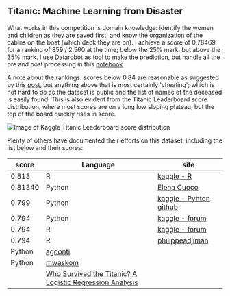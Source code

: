 Titanic: Machine Learning from Disaster
----

What works in this competition is domain knowledge: identify the women
and children as they are saved first, and know the organization of the
cabins on the boat (which deck they are on).  I achieve a score of
0.78469 for a ranking of 859 / 2,560 at the time; below the 25% mark,
but above the 35% mark.  I use [Datarobot](www.datarobot.com) as tool
to make the prediction, but handle all the pre and post processing in
this
[notebook](https://github.com/paulperry/kaggle/blob/master/titanic/Titanic-Derived.ipynb)
.

A note about the rankings: scores below 0.84 are reasonable as
suggested by this
[post](https://www.kaggle.com/c/titanic-gettingStarted/forums/t/4894/what-accuracy-should-i-be-aiming-for/26197),
but anything above that is most certainly 'cheating'; which is not
hard to do as the dataset is public and the list of names of the
deceased is easily found.  This is also evident from the Titanic
Leaderboard score distribution, where most scores are on a long low
sloping plateau, but the top of the board quickly rises in score.

![Image of Kaggle Titanic Leaderboard score distribution](https://raw.githubusercontent.com/paulperry/kaggle/master/titanic/titanic_kaggle_score_distribution.png)

Plenty of others have documented their efforts on this dataset, including the list below and their scores:

score | Language | site 
------|----------|------
0.813 | R | [kaggle - R](http://www.kaggle.com/c/titanic-gettingStarted/forums/t/6821/titanic-getting-started-with-r-full-guide-to-0-81340) 
0.81340 | Python | [Elena Cuoco](http://elenacuoco.altervista.org/blog/archives/1195)
0.799 | Python | [kaggle - Pyhton](https://www.kaggle.com/c/titanic-gettingStarted/forums/t/10156/getting-0-799-with-random-forests-and-gradient-boosting/52661) [github](https://github.com/savarin/titanic) 
0.794 | Python | [kaggle - forum]( https://www.kaggle.com/c/titanic-gettingStarted/forums/t/6708/python-code-to-score-0-79426/36826)
0.794 | R | [kaggle - forum](http://www.kaggle.com/c/titanic-gettingStarted/forums/t/5232/r-code-to-score-0-79426)
0.794 | R | [philippeadjiman](http://www.philippeadjiman.com/blog/2013/09/12/a-data-science-exploration-from-the-titanic-in-r/) 
 | Python | [agconti](https://github.com/agconti/kaggle-titanic)
 | Python | [mwaskom](http://nbviewer.ipython.org/gist/mwaskom/8224591)
 | | [Who Survived the Titanic? A Logistic Regression Analysis](http://works.bepress.com/lonniekstevans/5/)


